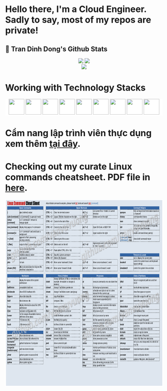 <h1>Hello there, I'm a Cloud Engineer. Sadly to say, most of my repos are private!</h1>

<h2>👋 Tran Dinh Dong's Github Stats </h2>
<div align="center" style="display: inline_block">
  <img height="275em" src="https://github-readme-stats-mauve-seven-81.vercel.app/api?username=vanvuvuong&show_icons=true&theme=monokai&show=prs_merged,reviews,discussions_started,discussions_answered">
  <img height="275em" src="https://github-readme-stats-mauve-seven-81.vercel.app/api/top-langs/?username=vanvuvuong&size_weight=0.5&count_weight=0.5&theme=dark&layout=donut&langs_count=8&hide=css,javascript,html">
</div>

<div align="center">
  <img height="200em" src="https://github-readme-streak-stats-j5gpzk2nc-vanvuvuongs-projects.vercel.app?user=&theme=github-dark-blue&hide_border=true&date_format=M%20j%5B%2C%20Y%5D">
</div>

<h1>Working with Technology Stacks</h1>
<p align="center" style="background-color: white;">
  <img height="50" width="50" src="https://www.vectorlogo.zone/logos/linux/linux-icon.svg" />
  <img height="50" width="50" src="https://www.vectorlogo.zone/logos/amazon/amazon-icon.svg" />
  <img height="50" width="50" src="https://www.vectorlogo.zone/logos/terraformio/terraformio-icon.svg" />
  <img height="50" width="50" src="https://www.vectorlogo.zone/logos/docker/docker-official.svg" />
  <img height="50" width="50" src="https://www.vectorlogo.zone/logos/kubernetes/kubernetes-icon.svg" />
  <img height="50" width="50" src="https://www.vectorlogo.zone/logos/git-scm/git-scm-icon.svg" />
  <img height="50" width="50" src="https://www.vectorlogo.zone/logos/gitlab/gitlab-icon.svg" />
  <img height="50" width="50" src="https://www.vectorlogo.zone/logos/python/python-icon.svg" />
  <img height="50" width="50" src="https://www.vectorlogo.zone/logos/golang/golang-icon.svg" />
</p>
<h1>Cẩm nang lập trình viên thực dụng xem thêm <a href="https://github.com/vanvuvuong/ltvtd">tại đây</a>.</h1>
<h1>Checking out my curate Linux commands cheatsheet. PDF file in <a href="files/Linux Commands.pdf">here</a>.</h1>
<img height="600em" src="images/linux-command-1.png">

